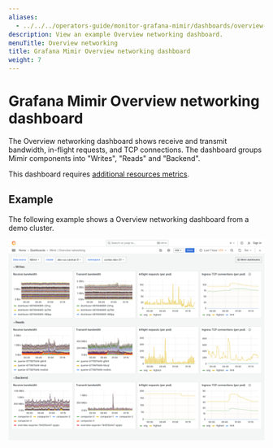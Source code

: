 ```yaml
---
aliases:
  - ../../../operators-guide/monitor-grafana-mimir/dashboards/overview-networking/
description: View an example Overview networking dashboard.
menuTitle: Overview networking
title: Grafana Mimir Overview networking dashboard
weight: 7
---
```


# Grafana Mimir Overview networking dashboard

The Overview networking dashboard shows receive and transmit bandwidth, in-flight requests, and TCP connections.
The dashboard groups Mimir components into "Writes", "Reads" and "Backend".

This dashboard requires [additional resources metrics](../../requirements/#additional-resources-metrics).

## Example

The following example shows a Overview networking dashboard from a demo cluster.

![Grafana Mimir overview networking dashboard](mimir-overview-networking.png)
